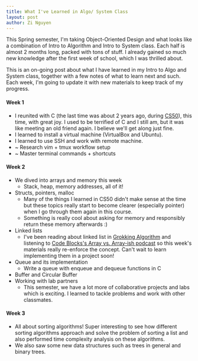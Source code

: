 ```yaml
---
title: What I've Learned in Algo/ System Class
layout: post
author: Zi Nguyen
---
```


This Spring semester, I'm taking Object-Oriented Design and what looks like a combination of Intro to Algorithm and Intro to System class. Each half is almost 2 months long, packed with tons of stuff. I already gained so much new knowledge after the first week of school, which I was thrilled about. 

This is an on-going post about what I have learned in my Intro to Algo and System class, together with a few notes of what to learn next and such. Each week, I'm going to update it with new materials to keep track of my progress. 


#### Week 1

- I reunited with C (the last time was about 2 years ago, during <a href="https://www.edx.org/course/cs50s-introduction-computer-science-harvardx-cs50x">CS50</a>), this time, with great joy. I used to be terrified of C and I still am, but it was like meeting an old friend again. I believe we'll get along just fine.
- I learned to install a virtual machine (VirtualBox and Ubuntu). 
- I learned to use SSH and work with remote machine. 
- ~ Research vim + tmux workflow setup
- ~ Master terminal commands + shortcuts

#### Week 2

- We dived into arrays and memory this week
    - Stack, heap, memory addresses, all of it!
- Structs, pointers, malloc
    - Many of the things I learned in CS50 didn't make sense at the time but these topics really start to become clearer (especially pointer) when I go through them again in this course.
    - Something is really cool about asking for memory and responsibly return these memory afterwards :)
- Linked lists
    - I've been reading about linked list in <a href="https://www.manning.com/books/grokking-algorithms"> Grokking Algorithm</a> and listening to <a href="https://www.codingblocks.net/podcast/data-structures-arrays-and-array-ish/"> Code Blocks's Array vs. Array-ish podcast</a> so this week's materials really re-enforce the concept. Can't wait to learn implementing them in a project soon!
- Queue and its implementation
    - Write a queue with enqueue and dequeue functions in C
- Buffer and Circular Buffer
- Working with lab partners
    - This semester, we have a lot more of collaborative projects and labs which is exciting. I learned to tackle problems and work with other classmates.

#### Week 3

- All about sorting algorithms! Super interesting to see how different sorting algorithms approach and solve the problem of sorting a list and also performed time complexity analysis on these algorithms.
- We also saw some new data structures such as trees in general and binary trees.